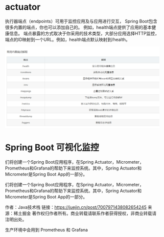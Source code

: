 # actuator

执行器端点（endpoints）可用于监控应用及与应用进行交互，
Spring Boot包含很多内置的端点，你也可以添加自己的。
例如，health端点提供了应用的基本健康信息。 端点暴露的方式取决于你采用的技术类型，大部分应用选择HTTP监控，端点的ID映射到一个URL。例如，health端点默认映射到/health。

![img.png](img.png)

# Spring Boot 可视化监控

们将创建一个Spring Boot应用程序，在Spring Actuator，Micrometer，Prometheus和Grafana的帮助下来监控系统。其中，Spring Actuator和Micrometer是Spring Boot App的一部分。

们将创建一个Spring Boot应用程序，在Spring Actuator，Micrometer，Prometheus和Grafana的帮助下来监控系统。其中，Spring Actuator和Micrometer是Spring Boot App的一部分。

作者：Java技术栈
链接：https://juejin.cn/post/7007971438082654245
来源：稀土掘金
著作权归作者所有。商业转载请联系作者获得授权，非商业转载请注明出处。

生产环境中会用到 Prometheus 和 Grafana
